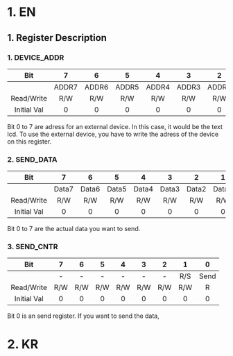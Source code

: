 # 1. EN
## 1. Register Description

### 1. DEVICE_ADDR

|     Bit     |   7   |   6   |   5   |   4   |   3   |   2   |   1   |   0   |
| :---------: | :---: | :---: | :---: | :---: | :---: | :---: | :---: | :---: |
|             | ADDR7 | ADDR6 | ADDR5 | ADDR4 | ADDR3 | ADDR2 | ADDR1 | ADDR0 |
| Read/Write  |  R/W  |  R/W  |  R/W  |  R/W  |  R/W  |  R/W  |  R/W  |  R/W  |
| Initial Val |   0   |   0   |   0   |   0   |   0   |   0   |   0   |   0   |
Bit 0 to 7 are adress for an external device. In this case, it would be the text lcd.
To use the external device, you have to write the adress of the device on this register.


### 2. SEND_DATA

|     Bit     |   7   |   6   |   5   |   4   |   3   |   2   |   1   |   0   |
| :---------: | :---: | :---: | :---: | :---: | :---: | :---: | :---: | :---: |
|             | Data7 | Data6 | Data5 | Data4 | Data3 | Data2 | Data1 | Data0 |
| Read/Write  |  R/W  |  R/W  |  R/W  |  R/W  |  R/W  |  R/W  |  R/W  |  R/W  |
| Initial Val |   0   |   0   |   0   |   0   |   0   |   0   |   0   |   0   |
Bit 0 to 7 are the actual data you want to send.

### 3. SEND_CNTR

|     Bit     |  7  |  6  |  5  |  4  |  3  |  2  |  1  |  0   |
| :---------: | :-: | :-: | :-: | :-: | :-: | :-: | :-: | :--: |
|             |  -  |  -  |  -  |  -  |  -  |  -  | R/S | Send |
| Read/Write  | R/W | R/W | R/W | R/W | R/W | R/W | R/W |  R   |
| Initial Val |  0  |  0  |  0  |  0  |  0  |  0  |  0  |  0   |
Bit 0 is an send register.
If you want to send the data, 
# 2. KR
